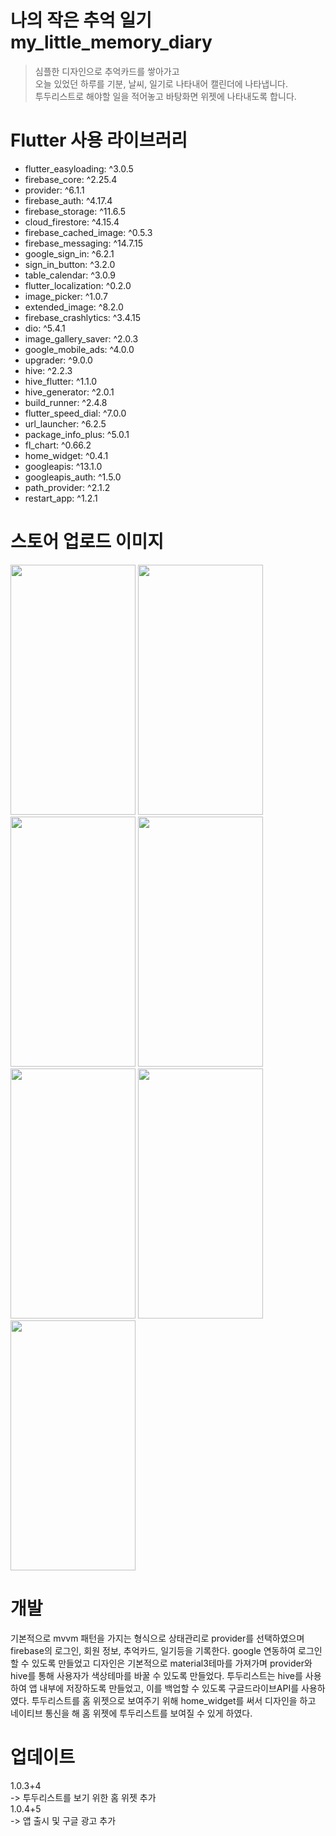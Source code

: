 # 나의 작은 추억 일기 my_little_memory_diary
>심플한 디자인으로 추억카드를 쌓아가고<br>
오늘 있었던 하루를 기분, 날씨, 일기로 나타내어 캘린더에 나타냅니다.<br>
투두리스트로 해야할 일을 적어놓고 바탕화면 위젯에 나타내도록 합니다.<br>



# Flutter 사용 라이브러리
- flutter_easyloading: ^3.0.5
- firebase_core: ^2.25.4
- provider: ^6.1.1
- firebase_auth: ^4.17.4
- firebase_storage: ^11.6.5
- cloud_firestore: ^4.15.4
- firebase_cached_image: ^0.5.3
- firebase_messaging: ^14.7.15
- google_sign_in: ^6.2.1
- sign_in_button: ^3.2.0
- table_calendar: ^3.0.9
- flutter_localization: ^0.2.0
- image_picker: ^1.0.7
- extended_image: ^8.2.0
- firebase_crashlytics: ^3.4.15
- dio: ^5.4.1
- image_gallery_saver: ^2.0.3
- google_mobile_ads: ^4.0.0
- upgrader: ^9.0.0
- hive: ^2.2.3
- hive_flutter: ^1.1.0
- hive_generator: ^2.0.1
- build_runner: ^2.4.8
- flutter_speed_dial: ^7.0.0
- url_launcher: ^6.2.5
- package_info_plus: ^5.0.1
- fl_chart: ^0.66.2
- home_widget: ^0.4.1
- googleapis: ^13.1.0
- googleapis_auth: ^1.5.0
- path_provider: ^2.1.2
- restart_app: ^1.2.1

# 스토어 업로드 이미지
<img src="https://github.com/Gooak/my_diary/assets/91882939/20060cdf-c51e-4738-add5-6463c6714e98" width="200" height="400"/>
<img src="https://github.com/Gooak/my_diary/assets/91882939/3e9876cd-99ea-4960-80bd-d258effbf020" width="200" height="400"/>
<img src="https://github.com/Gooak/my_diary/assets/91882939/6352a474-337c-4be6-b748-930da8b18446" width="200" height="400"/>
<img src="https://github.com/Gooak/my_diary/assets/91882939/f9465ef9-cba3-4f12-90a5-e7ad6431353f" width="200" height="400"/>
<img src="https://github.com/Gooak/my_diary/assets/91882939/521472f3-37ba-447a-b29b-bb3afbd6e3ae" width="200" height="400"/>
<img src="https://github.com/Gooak/my_diary/assets/91882939/d5bf8f7d-88a8-4183-b9f4-ba513776199e" width="200" height="400"/>
<img src="https://github.com/Gooak/my_diary/assets/91882939/ac727dd4-3fd4-467c-aca6-a6f3fec2dca2" width="200" height="400"/>


# 개발
기본적으로 mvvm 패턴을 가지는 형식으로 상태관리로 provider를 선택하였으며
firebase의 로그인, 회원 정보, 추억카드, 일기등을 기록한다.
google 연동하여 로그인 할 수 있도록 만들었고
디자인은 기본적으로 material3테마를 가져가며 provider와 hive를 통해 사용자가 색상테마를 바꿀 수 있도록 만들었다.
투두리스트는 hive를 사용하여 앱 내부에 저장하도록 만들었고, 이를 백업할 수 있도록 구글드라이브API를 사용하였다.
투두리스트를 홈 위젯으로 보여주기 위해 home_widget를 써서 디자인을 하고 네이티브 통신을 해 홈 위젯에 투두리스트를 보여질 수 있게 하였다.

# 업데이트
  1.0.3+4<br>
  -> 투두리스트를 보기 위한 홈 위젯 추가<br>
  1.0.4+5<br>
  -> 앱 출시 및 구글 광고 추가<br>
